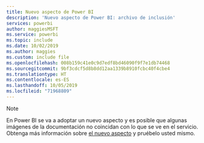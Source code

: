 ```yaml
---
title: Nuevo aspecto de Power BI
description: 'Nuevo aspecto de Power BI: archivo de inclusión'
services: powerbi
author: maggiesMSFT
ms.service: powerbi
ms.topic: include
ms.date: 10/02/2019
ms.author: maggies
ms.custom: include file
ms.openlocfilehash: 008b159c41e0c9d7edf8bd46090f9f7e1db74468
ms.sourcegitcommit: 9bf3cdcf5d8b8dd12aa1339b8910fcbc40f4cbe4
ms.translationtype: HT
ms.contentlocale: es-ES
ms.lasthandoff: 10/05/2019
ms.locfileid: "71968809"
---
```

> [!NOTE]
> En Power BI se va a adoptar un nuevo aspecto y es posible que algunas imágenes de la documentación no coincidan con lo que se ve en el servicio. Obtenga más información sobre [el nuevo aspecto](../service-new-look.md) y pruébelo usted mismo.
